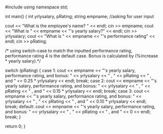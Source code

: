  #include <iostream>
using namespace std;

int main() {
    int yrlysalary, pRating;
    string empname;
    //asking for user input

cout << "What is the employee's name? " << endl;
    cin >> empname;
    cout << "What is " << empname << "'s yearly salary?" << endl;
    cin >> yrlysalary;
    cout << "What is " << empname << "'s performance rating" << endl;
    cin >> pRating;
  
/* using switch-case to match the inputted performance rating, performance rating 4 is the default case. Bonus is calculated by (%increase * yearly salary).*/

  switch (pRating) {
        case 1:
            cout << empname << "'s yearly salary, performance rating, and bonus: " << yrlysalary << " , " << pRating << " , and " << 0.25 * yrlysalary << endl;
            break;
        case 2:
            cout << empname << "'s yearly salary, performance rating, and bonus: " << yrlysalary << " , " << pRating << " , and " << 0.15 * yrlysalary << endl;
            break;
        case 3:
            cout << empname << "'s yearly salary, performance rating, and bonus: " << yrlysalary << " , " << pRating << " , and " << 0.10 * yrlysalary << endl;
            break;
        default:
            cout << empname << "'s yearly salary, performance rating, and bonus: " << yrlysalary << " , " << pRating << " , and " << 0 << endl;
            break;
    }

  return 0;
}


